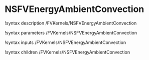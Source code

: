 # NSFVEnergyAmbientConvection

!syntax description /FVKernels/NSFVEnergyAmbientConvection

!syntax parameters /FVKernels/NSFVEnergyAmbientConvection

!syntax inputs /FVKernels/NSFVEnergyAmbientConvection

!syntax children /FVKernels/NSFVEnergyAmbientConvection
